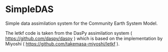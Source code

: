 # SimpleDAS
Simple data assimilation system for the Community Earth System Model.


The letkf code is taken from the DasPy assimilation system ( https://github.com/daspy/daspy ) which is based on the implementation by Miyoshi ( https://github.com/takemasa-miyoshi/letkf ).


